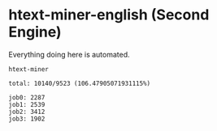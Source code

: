 # htext-miner-english (Second Engine)

Everything doing here is automated.

```
htext-miner

total: 10140/9523 (106.47905071931115%)

job0: 2287
job1: 2539
job2: 3412
job3: 1902
```